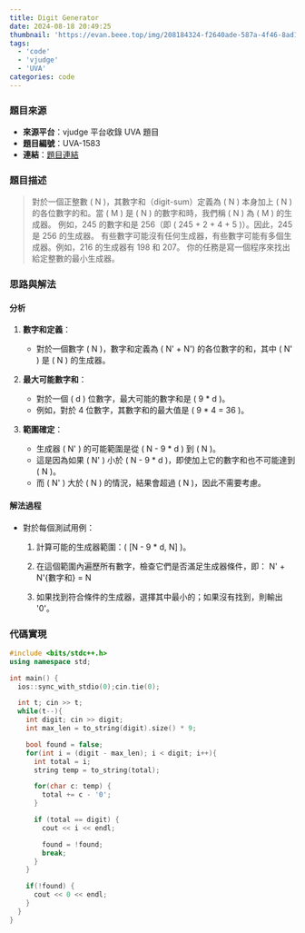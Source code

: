 ```yaml
---
title: Digit Generator
date: 2024-08-18 20:49:25
thumbnail: 'https://evan.beee.top/img/208184324-f2640ade-587a-4f46-8ad1-7b4c1b31394f.png'
tags:
  - 'code'
  - 'vjudge'
  - 'UVA'
categories: code
---
```


### 題目來源

- **來源平台**：vjudge 平台收錄 UVA 題目
- **題目編號**：UVA-1583
- **連結**：[題目連結](https://vjudge.net/problem/UVA-1583)

### 題目描述

> 對於一個正整數 \( N \)，其數字和（digit-sum）定義為 \( N \) 本身加上 \( N \) 的各位數字的和。當 \( M \) 是 \( N \) 的數字和時，我們稱 \( N \) 為 \( M \) 的生成器。
> 例如，245 的數字和是 256（即 \( 245 + 2 + 4 + 5 \)）。因此，245 是 256 的生成器。
> 有些數字可能沒有任何生成器，有些數字可能有多個生成器。例如，216 的生成器有 198 和 207。
> 你的任務是寫一個程序來找出給定整數的最小生成器。

### 思路與解法

#### 分析

1. **數字和定義**：

   - 對於一個數字 \( N \)，數字和定義為 \( N' + N') 的各位數字的和，其中 \( N' \) 是 \( N \) 的生成器。

2. **最大可能數字和**：

   - 對於一個 \( d \) 位數字，最大可能的數字和是 \( 9 \* d \)。
   - 例如，對於 4 位數字，其數字和的最大值是 \( 9 \* 4 = 36 \)。

3. **範圍確定**：
   - 生成器 \( N' \) 的可能範圍是從 \( N - 9 \* d \) 到 \( N \)。
   - 這是因為如果 \( N' \) 小於 \( N - 9 \* d \)，即使加上它的數字和也不可能達到 \( N \)。
   - 而 \( N' \) 大於 \( N \) 的情況，結果會超過 \( N \)，因此不需要考慮。

#### 解法過程

- 對於每個測試用例：
  1.  計算可能的生成器範圍：\( [N - 9 * d, N] \)。
  2.  在這個範圍內遍歷所有數字，檢查它們是否滿足生成器條件，即： N' + N'{數字和} = N

  3.  如果找到符合條件的生成器，選擇其中最小的；如果沒有找到，則輸出 '0'。

### 代碼實現

```cpp
#include <bits/stdc++.h>
using namespace std;

int main() {
  ios::sync_with_stdio(0);cin.tie(0);

  int t; cin >> t;
  while(t--){
    int digit; cin >> digit;
    int max_len = to_string(digit).size() * 9;

    bool found = false;
    for(int i = (digit - max_len); i < digit; i++){
      int total = i;
      string temp = to_string(total);

      for(char c: temp) {
        total += c - '0';
      }

      if (total == digit) {
        cout << i << endl;

        found = !found;
        break;
      }
    }

    if(!found) {
      cout << 0 << endl;
    }
  }
}
```
